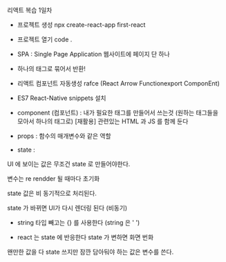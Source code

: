 리액트 복습 1일차

- 프로젝트 생성
  npx create-react-app first-react

- 프로젝트 열기
  code .

- SPA : Single Page Application
  웹사이트에 페이지 단 하나

- 하나의 태그로 묶어서 반환!

- 리액트 컴포넌트 자동생성
  rafce (React Arrow Functionexport ComponEnt)

- ES7 React-Native snippets 설치

- component (컴포넌트) :
  내가 필요한 태그를 만들어서 쓰는것 (원하는 태그들을 모아서 하나의 태그로) [재활용]
  관련있는 HTML 과 JS 를 함께 둔다

- props : 함수의 매개변수와 같은 역할

- state :

UI 에 보이는 값은 무조건 state 로 만들어야한다.

변수는 re rendder 될 때마다 초기화

state 값은 비 동기적으로 처리된다.

state 가 바뀌면 UI가 다시 렌더링 된다 (비동기)

- string 타입 빼고는 {} 를 사용한다 (string 은 ' ')

- react 는 state 에 반응한다 state 가 변하면 화면 번화

왠만한 값을 다 state 쓰지만 잠깐 담아둬야 하는 값은 변수를 쓴다.
